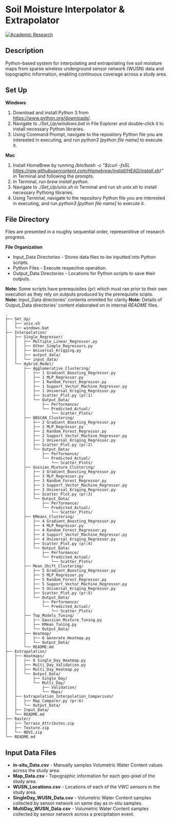 # Soil Moisture Interpolator & Extrapolator

[![Academic Research](https://img.shields.io/badge/Type-Academic%20Research-blue)]()

## Description
Python-based system for interpolating and extrapolating live soil moisture maps from sparse wireless underground sensor network (WUSN) data and topographic information, enabling continuous coverage across a study area.

## Set Up

**Windows**
1. Download and install Python 3 from https://www.python.org/downloads/.
2. Navigate to *./Set_Up/windows.bat* in File Explorer and double-click it to install necessary Python libraries.
3. Using Command Prompt, navigate to the repository Python file you are interested in executing, and run *python3 [python file name]* to execute it.

**Mac**
1. Install HomeBrew by running */bin/bash -c "$(curl -fsSL https://raw.githubusercontent.com/Homebrew/install/HEAD/install.sh)"* in Terminal and following the prompts.
2. In Terminal, run *brew install python*.
3. Navigate to *./Set_Up/unix.sh* in Terminal and run *sh unix.sh* to install necessary Pythong libraries.
4. Using Terminal, navigate to the repository Python file you are interested in executing, and run *python3 [python file name]* to execute it.


## File Directory

Files are presented in a roughly sequential order, representitive of research progress.

**File Organization**
- Input_Data Directories - Stores data files to-be inputted into Python scripts.
- Python Files - Execute respective operation.
- Output_Data Directories - Locations for Python scripts to save their outputs.

**Note:** Some scripts have prerequisites (pr) which must ran prior to their own execution as they rely on outputs produced by the prerequisite scipts.\
**Note:** Input_Data directories' contents ommited for clarity
**Note:** Details of Output_Data directories' content elaborated on in internal *README* files.

```
.
├── Set_Up/
│   ├── unix.sh
│   └── windows.bat
├── Interpolation/
│   ├── Single_Regressor/
│   │   ├── Multiple_Linear_Regressor.py
│   │   ├── Other_Simple_Regressors.py
│   │   ├── Universal_Krigging.py
│   │   ├── output_data/
│   │   └── input_data/
│   └── Hybrid_Model/
│       ├── Agglomerative_Clustering/
│       │   ├── 1 Gradient_Boosting_Regressor.py
│       │   ├── 1 MLP_Regressor.py
│       │   ├── 1 Random_Forest_Regressor.py
│       │   ├── 1 Support_Vector_Machine_Regressor.py
│       │   ├── 1 Universal_Kriging_Regressor.py
│       │   ├── Scatter_Plot.py (pr:1)
│       │   └── Output_Data/
│       │       ├── Performance/
│       │       └── Predicted_Actual/
│       │           └── Scatter_Plots/
│       ├── DBSCAN_Clustering/
│       │   ├── 2 Gradient_Boosting_Regressor.py
│       │   ├── 2 MLP_Regressor.py
│       │   ├── 2 Random_Forest_Regressor.py
│       │   ├── 2 Support_Vector_Machine_Regressor.py
│       │   ├── 2 Universal_Kriging_Regressor.py
│       │   ├── Scatter_Plot.py (pr:2)
│       │   └── Output_Data/
│       │       ├── Performance/
│       │       └── Predicted_Actual/
│       │           └── Scatter_Plots/
│       ├── Gussian_Mixture_Clustering/
│       │   ├── 3 Gradient_Boosting_Regressor.py
│       │   ├── 3 MLP_Regressor.py
│       │   ├── 3 Random_Forest_Regressor.py
│       │   ├── 3 Support_Vector_Machine_Regressor.py
│       │   ├── 3 Universal_Kriging_Regressor.py
│       │   ├── Scatter_Plot.py (pr:3)
│       │   └── Output_Data/
│       │       ├── Performance/
│       │       └── Predicted_Actual/
│       │           └── Scatter_Plots/
│       ├── KMeans_Clustering/
│       │   ├── 4 Gradient_Boosting_Regressor.py
│       │   ├── 4 MLP_Regressor.py
│       │   ├── 4 Random_Forest_Regressor.py
│       │   ├── 4 Support_Vector_Machine_Regressor.py
│       │   ├── 4 Universal_Kriging_Regressor.py
│       │   ├── Scatter_Plot.py (pr:4)
│       │   └── Output_Data/
│       │       ├── Performance/
│       │       └── Predicted_Actual/
│       │           └── Scatter_Plots/
│       ├── Mean_Shift_Clustering/
│       │   ├── 5 Gradient_Boosting_Regressor.py
│       │   ├── 5 MLP_Regressor.py
│       │   ├── 5 Random_Forest_Regressor.py
│       │   ├── 5 Support_Vector_Machine_Regressor.py
│       │   ├── 5 Universal_Kriging_Regressor.py
│       │   ├── Scatter_Plot.py (pr:5)
│       │   └── Output_Data/
│       │       ├── Performance/
│       │       └── Predicted_Actual/
│       │           └── Scatter_Plots/
│       ├── Top_Models_Tuning/
│       │   ├── Gaussian_Mixture_Tuning.py
│       │   ├── KMean_Tuning.py
│       │   └── Output_Data/
│       ├── Heatmap/
│       │   ├── 6 Generate_Heatmap.py
│       │   └── Output_Data/
│       └── README.md
├── Extrapolation/
│   ├── Heatmaps/
│   │   ├── 6 Single_Day_Heatmap.py
│   │   ├── Multi_Day_Validation.py
│   │   ├── Multi_Day_Heatmap.py
│   │   └── Output_Data/
│   │       ├── Single_Day/
│   │       └── Multi_Day/
│   │           ├── Validation/
│   │           └── Maps/
│   ├── Extrapolation_Interpolation_Comparison/
│   │   ├── Map_Comparer.py (pr:6)
│   │   └── Output_Data/
│   ├── Input_Data/
│   └── README.md
├── Raster/
│   ├── Terrain_Attributes.zip
│   ├── Texture.zip
│   └── NDVI.zip
└── README.md
```

## Input Data Files
- **in-situ_Data.csv** - Manually samples Volumetric Water Content values across the study area.
- **Map_Data.csv** - Topographic information for each geo-pixel of the study area.
- **WUSN_Locations.csv** - Locations of each of the VWC sensors in the study area.
- **SingleDay_WUSN_Data.csv** - Volumetric Water Content samples collected by sensor network on same day as in-situ samples.
- **MultiDay_WUSN_Data.csv** - Volumetric Water Content samples collected by sensor network across a precipitation event.
